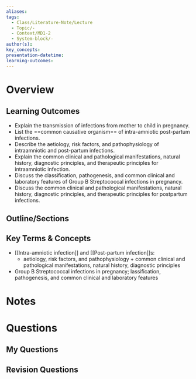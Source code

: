 ```yaml
---
aliases:
tags:
  - Class/Literature-Note/Lecture
  - Topic/-
  - Context/MD1-2
  - System-block/-
author(s):
key_concepts:
presentation-datetime:
learning-outcomes:
---
```



# Overview
## Learning Outcomes
- Explain the transmission of infections from mother to child in pregnancy.
- List the ==common causative organism== of intra-amniotic post-partum infections.
- Describe the aetiology, risk factors, and pathophysiology of intraamniotic and post-partum infections.
- Explain the common clinical and pathological manifestations, natural history, diagnostic principles, and therapeutic principles for intraamniotic infection.
- Discuss the classification, pathogenesis, and common clinical and laboratory features of Group B Streptococcal infections in pregnancy.
- Discuss the common clinical and pathological manifestations, natural history, diagnostic principles, and therapeutic principles for postpartum infections.

## Outline/Sections

## Key Terms & Concepts
- [[Intra-amniotic infection]] and [[Post-partum infection]]s:
	- aetiology, risk factors, and pathophysiology + common clinical and pathological manifestations, natural history, diagnostic principles
- Group B Streptococcal infections in pregnancy; lassification, pathogenesis, and common clinical and laboratory features



# Notes


# Questions

## My Questions
## Revision Questions




